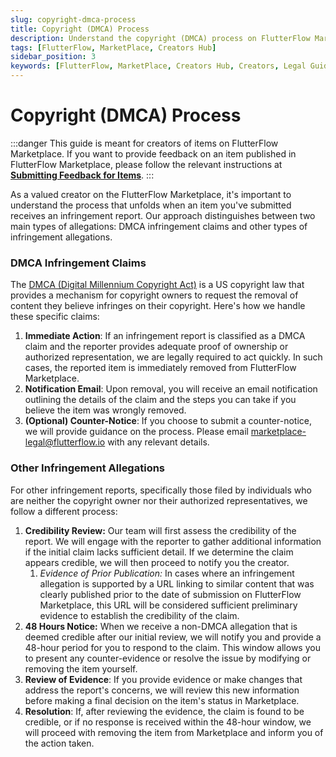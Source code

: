 ```yaml
---
slug: copyright-dmca-process
title: Copyright (DMCA) Process
description: Understand the copyright (DMCA) process on FlutterFlow Marketplace.
tags: [FlutterFlow, MarketPlace, Creators Hub]
sidebar_position: 3
keywords: [FlutterFlow, MarketPlace, Creators Hub, Creators, Legal Guidelines, Copyright (DMCA) Process]
---
```


# Copyright (DMCA) Process

:::danger
This guide is meant for creators of items on FlutterFlow Marketplace. If you want to provide feedback on an item published in FlutterFlow Marketplace, please follow the relevant instructions at [**Submitting Feedback for Items**](../submit-feedback.md).
:::

As a valued creator on the FlutterFlow Marketplace, it's important to understand the process that unfolds when an item you've submitted receives an infringement report. Our approach distinguishes between two main types of allegations: DMCA infringement claims and other types of infringement allegations.

### DMCA Infringement Claims

The [DMCA (Digital Millennium Copyright Act)](https://en.wikipedia.org/wiki/Digital_Millennium_Copyright_Act) is a US copyright law that provides a mechanism for copyright owners to request the removal of content they believe infringes on their copyright. Here's how we handle these specific claims:

1. **Immediate Action**: If an infringement report is classified as a DMCA claim and the reporter provides adequate proof of ownership or authorized representation, we are legally required to act quickly. In such cases, the reported item is immediately removed from FlutterFlow Marketplace.
2. **Notification Email**: Upon removal, you will receive an email notification outlining the details of the claim and the steps you can take if you believe the item was wrongly removed.
3. **(Optional) Counter-Notice**: If you choose to submit a counter-notice, we will provide guidance on the process. Please email [marketplace-legal@flutterflow.io](mailto:marketplace-legal@flutterflow.io) with any relevant details.

### Other Infringement Allegations

For other infringement reports, specifically those filed by individuals who are neither the copyright owner nor their authorized representatives, we follow a different process:

1. **Credibility Review:** Our team will first assess the credibility of the report. We will engage with the reporter to gather additional information if the initial claim lacks sufficient detail. If we determine the claim appears credible, we will then proceed to notify you the creator.
    1. *Evidence of Prior Publication:* In cases where an infringement allegation is supported by a URL linking to similar content that was clearly published prior to the date of submission on FlutterFlow Marketplace, this URL will be considered sufficient preliminary evidence to establish the credibility of the claim.
2. **48 Hours Notice:** When we receive a non-DMCA allegation that is deemed credible after our initial review, we will notify you and provide a 48-hour period for you to respond to the claim. This window allows you to present any counter-evidence or resolve the issue by modifying or removing the item yourself.
3. **Review of Evidence**: If you provide evidence or make changes that address the report's concerns, we will review this new information before making a final decision on the item's status in Marketplace.
4. **Resolution**: If, after reviewing the evidence, the claim is found to be credible, or if no response is received within the 48-hour window, we will proceed with removing the item from Marketplace and inform you of the action taken.